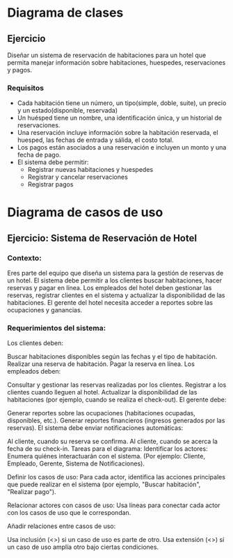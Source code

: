 # Diagrama de clases

## Ejercicio

Diseñar un sistema de reservación de habitaciones para un hotel que permita manejar información sobre habitaciones, huespedes, reservaciones y pagos.

### Requisitos

- Cada habitación tiene un número, un tipo(simple, doble, suite), un precio y un estado(disponible, reservada)
- Un huésped tiene un nombre, una identificación única, y un historial de reservaciones.
- Una reservación incluye información sobre la habitación reservada, el huesped, las fechas de entrada y sálida, el costo total.
- Los pagos están asociados a una reservación e incluyen un monto y una fecha de pago.
- El sistema debe permitir:
  - Registrar nuevas habitaciones y huespedes
  - Registrar y cancelar reservaciones
  - Registrar pagos

# Diagrama de casos de uso

## Ejercicio: Sistema de Reservación de Hotel

### Contexto:

Eres parte del equipo que diseña un sistema para la gestión de reservas de un hotel. El sistema debe permitir a los clientes buscar habitaciones, hacer reservas y pagar en línea. Los empleados del hotel deben gestionar las reservas, registrar clientes en el sistema y actualizar la disponibilidad de las habitaciones. El gerente del hotel necesita acceder a reportes sobre las ocupaciones y ganancias.

### Requerimientos del sistema:

Los clientes deben:

Buscar habitaciones disponibles según las fechas y el tipo de habitación.
Realizar una reserva de habitación.
Pagar la reserva en línea.
Los empleados deben:

Consultar y gestionar las reservas realizadas por los clientes.
Registrar a los clientes cuando lleguen al hotel.
Actualizar la disponibilidad de las habitaciones (por ejemplo, cuando se realiza el check-out).
El gerente debe:

Generar reportes sobre las ocupaciones (habitaciones ocupadas, disponibles, etc.).
Generar reportes financieros (ingresos generados por las reservas).
El sistema debe enviar notificaciones automáticas:

Al cliente, cuando su reserva se confirma.
Al cliente, cuando se acerca la fecha de su check-in.
Tareas para el diagrama:
Identificar los actores: Enumera quiénes interactuarán con el sistema. (Por ejemplo: Cliente, Empleado, Gerente, Sistema de Notificaciones).

Definir los casos de uso: Para cada actor, identifica las acciones principales que puede realizar en el sistema (por ejemplo, "Buscar habitación", "Realizar pago").

Relacionar actores con casos de uso: Usa líneas para conectar cada actor con los casos de uso que le correspondan.

Añadir relaciones entre casos de uso:

Usa inclusión (<<include>>) si un caso de uso es parte de otro.
Usa extensión (<<extend>>) si un caso de uso amplía otro bajo ciertas condiciones.
